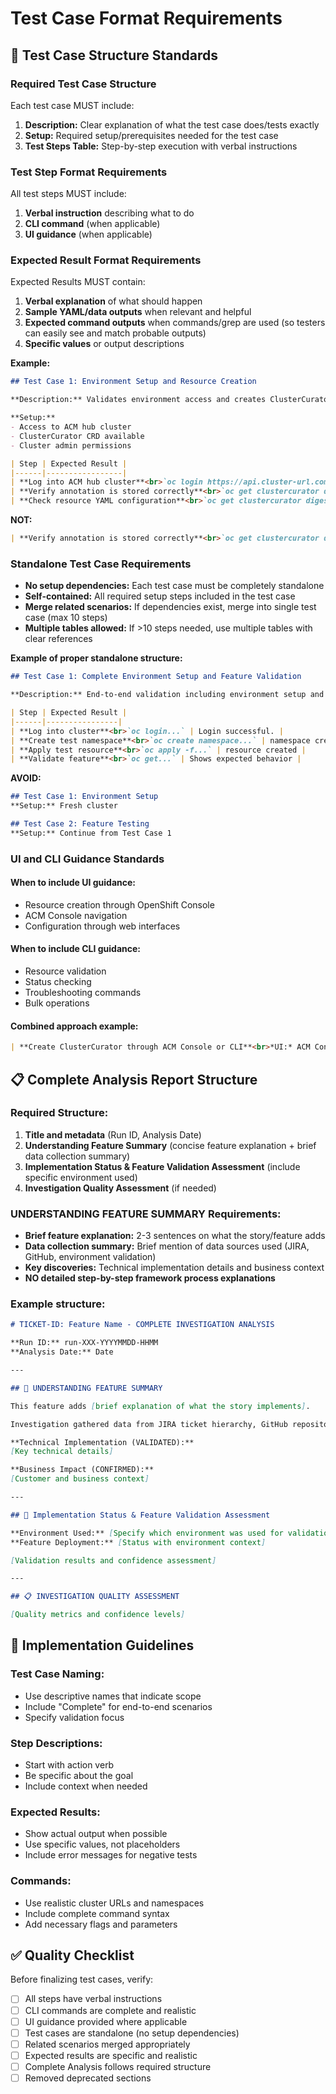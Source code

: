 # Test Case Format Requirements

## 🎯 Test Case Structure Standards

### Required Test Case Structure
Each test case MUST include:
1. **Description:** Clear explanation of what the test case does/tests exactly
2. **Setup:** Required setup/prerequisites needed for the test case
3. **Test Steps Table:** Step-by-step execution with verbal instructions

### Test Step Format Requirements
All test steps MUST include:
1. **Verbal instruction** describing what to do
2. **CLI command** (when applicable) 
3. **UI guidance** (when applicable)

### Expected Result Format Requirements
Expected Results MUST contain:
1. **Verbal explanation** of what should happen
2. **Sample YAML/data outputs** when relevant and helpful
3. **Expected command outputs** when commands/grep are used (so testers can easily see and match probable outputs)
4. **Specific values** or output descriptions

**Example:**
```markdown
## Test Case 1: Environment Setup and Resource Creation

**Description:** Validates environment access and creates ClusterCurator with required annotation for digest-based upgrades.

**Setup:** 
- Access to ACM hub cluster
- ClusterCurator CRD available
- Cluster admin permissions

| Step | Expected Result |
|------|-----------------|
| **Log into ACM hub cluster**<br>`oc login https://api.cluster-url.com:6443 -u username -p password --insecure-skip-tls-verify` | Login successful with access confirmed. |
| **Verify annotation is stored correctly**<br>`oc get clustercurator digest-upgrade-test -o jsonpath='{.metadata.annotations.cluster\.open-cluster-management\.io/upgrade-allow-not-recommended-versions}'` | Annotation value shows 'true' confirming feature is enabled. |
| **Check resource YAML configuration**<br>`oc get clustercurator digest-upgrade-test -o yaml` | YAML output shows annotation in metadata confirming feature activation:<br><br>```yaml<br>metadata:<br>  annotations:<br>    cluster.open-cluster-management.io/upgrade-allow-not-recommended-versions: 'true'<br>  name: digest-upgrade-test<br>spec:<br>  desiredCuration: upgrade<br>  upgrade:<br>    desiredUpdate: "4.16.37"<br>``` |
```

**NOT:**
```markdown
| **Verify annotation is stored correctly**<br>`oc get clustercurator digest-upgrade-test -o jsonpath='{.metadata.annotations}'` | Shows upgrade-allow-not-recommended-versions: true |
```

### Standalone Test Case Requirements
- **No setup dependencies:** Each test case must be completely standalone
- **Self-contained:** All required setup steps included in the test case
- **Merge related scenarios:** If dependencies exist, merge into single test case (max 10 steps)
- **Multiple tables allowed:** If >10 steps needed, use multiple tables with clear references

**Example of proper standalone structure:**
```markdown
## Test Case 1: Complete Environment Setup and Feature Validation

**Description:** End-to-end validation including environment setup and feature testing.

| Step | Expected Result |
|------|----------------|
| **Log into cluster**<br>`oc login...` | Login successful. |
| **Create test namespace**<br>`oc create namespace...` | namespace created |
| **Apply test resource**<br>`oc apply -f...` | resource created |
| **Validate feature**<br>`oc get...` | Shows expected behavior |
```

**AVOID:**
```markdown
## Test Case 1: Environment Setup
**Setup:** Fresh cluster

## Test Case 2: Feature Testing  
**Setup:** Continue from Test Case 1
```

### UI and CLI Guidance Standards

#### When to include UI guidance:
- Resource creation through OpenShift Console
- ACM Console navigation
- Configuration through web interfaces

#### When to include CLI guidance:
- Resource validation
- Status checking
- Troubleshooting commands
- Bulk operations

#### Combined approach example:
```markdown
| **Create ClusterCurator through ACM Console or CLI**<br>*UI:* ACM Console → Infrastructure → Clusters → Create ClusterCurator<br>*CLI:* `oc apply -f clustercurator.yaml` | ClusterCurator resource created successfully |
```

## 📋 Complete Analysis Report Structure

### Required Structure:
1. **Title and metadata** (Run ID, Analysis Date)
2. **Understanding Feature Summary** (concise feature explanation + brief data collection summary)
3. **Implementation Status & Feature Validation Assessment** (include specific environment used)
4. **Investigation Quality Assessment** (if needed)

### UNDERSTANDING FEATURE SUMMARY Requirements:
- **Brief feature explanation:** 2-3 sentences on what the story/feature adds
- **Data collection summary:** Brief mention of data sources used (JIRA, GitHub, environment validation)
- **Key discoveries:** Technical implementation details and business context
- **NO detailed step-by-step framework process explanations**

### Example structure:
```markdown
# TICKET-ID: Feature Name - COMPLETE INVESTIGATION ANALYSIS

**Run ID:** run-XXX-YYYYMMDD-HHMM  
**Analysis Date:** Date

---

## 🎯 UNDERSTANDING FEATURE SUMMARY

This feature adds [brief explanation of what the story implements].

Investigation gathered data from JIRA ticket hierarchy, GitHub repository analysis, and live environment validation to understand the complete implementation.

**Technical Implementation (VALIDATED):**
[Key technical details]

**Business Impact (CONFIRMED):**
[Customer and business context]

---

## 🚀 Implementation Status & Feature Validation Assessment

**Environment Used:** [Specify which environment was used for validation]
**Feature Deployment:** [Status with environment context]

[Validation results and confidence assessment]

---

## 📋 INVESTIGATION QUALITY ASSESSMENT

[Quality metrics and confidence levels]
```

## 🔧 Implementation Guidelines

### Test Case Naming:
- Use descriptive names that indicate scope
- Include "Complete" for end-to-end scenarios
- Specify validation focus

### Step Descriptions:
- Start with action verb
- Be specific about the goal
- Include context when needed

### Expected Results:
- Show actual output when possible
- Use specific values, not placeholders
- Include error messages for negative tests

### Commands:
- Use realistic cluster URLs and namespaces
- Include complete command syntax
- Add necessary flags and parameters

## ✅ Quality Checklist

Before finalizing test cases, verify:
- [ ] All steps have verbal instructions
- [ ] CLI commands are complete and realistic
- [ ] UI guidance provided where applicable
- [ ] Test cases are standalone (no setup dependencies)
- [ ] Related scenarios merged appropriately
- [ ] Expected results are specific and realistic
- [ ] Complete Analysis follows required structure
- [ ] Removed deprecated sections